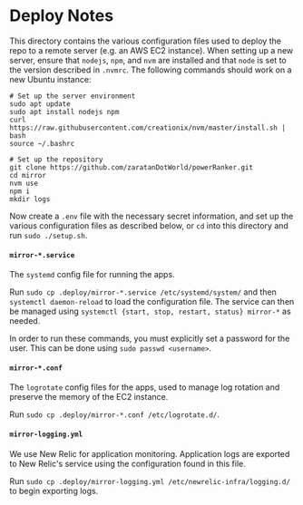 # Deploy Notes

This directory contains the various configuration files used to deploy the repo
to a remote server (e.g. an AWS EC2 instance). When setting up a new server,
ensure that `nodejs`, `npm`, and `nvm` are installed and that `node` is set to
the version described in `.nvmrc`. The following commands should work on a new
Ubuntu instance:

```
# Set up the server environment
sudo apt update
sudo apt install nodejs npm
curl https://raw.githubusercontent.com/creationix/nvm/master/install.sh | bash
source ~/.bashrc

# Set up the repository
git clone https://github.com/zaratanDotWorld/powerRanker.git
cd mirror
nvm use
npm i
mkdir logs
```

Now create a `.env` file with the necessary secret information,
and set up the various configuration files as described below,
or `cd` into this directory and run `sudo ./setup.sh`.

#### `mirror-*.service`

The `systemd` config file for running the apps.

Run `sudo cp .deploy/mirror-*.service /etc/systemd/system/` and then
`systemctl daemon-reload` to load the configuration file. The service can then be
managed using `systemctl {start, stop, restart, status} mirror-*` as needed.

In order to run these commands, you must explicitly set a password for the
user. This can be done using `sudo passwd <username>`.

#### `mirror-*.conf`

The `logrotate` config files for the apps, used to manage log rotation
and preserve the memory of the EC2 instance.

Run `sudo cp .deploy/mirror-*.conf /etc/logrotate.d/`.

#### `mirror-logging.yml`

We use New Relic for application monitoring. Application logs are exported to
New Relic's service using the configuration found in this file.

Run `sudo cp .deploy/mirror-logging.yml /etc/newrelic-infra/logging.d/`
to begin exporting logs.
